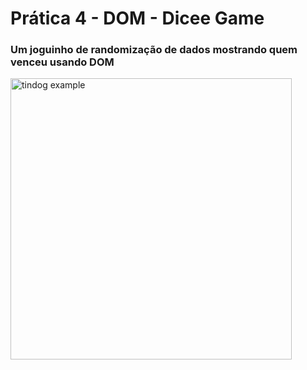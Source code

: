 
# Prática 4 - DOM - Dicee Game
### Um joguinho de randomização de dados mostrando quem venceu usando DOM

<img src="https://user-images.githubusercontent.com/36806973/160243942-ec5f7ab6-0a2d-4bba-a86c-e05bdf92803c.gif" alt="tindog example" width="450"/>
